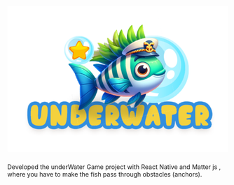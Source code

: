 
<h1 align="center">
  <img alt="underWater App Game" title="underWater  App Game" src="./src/assets/images/logo.png" />
</h1>
Developed the underWater  Game project with React Native and Matter js , where you have to make the fish pass through obstacles (anchors).
